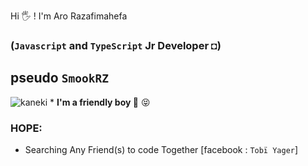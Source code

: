 Hi &#128400; ! I'm Aro Razafimahefa 
### (`Javascript` and `TypeScript` Jr Developer ◘)
## pseudo `SmookRZ`
![kaneki](./) * <strong> I'm a friendly boy </strong> &#x1F47B; &#x1F61D;
### HOPE:
* Searching Any Friend(s) to code Together [facebook : `Tobï Yager`]
